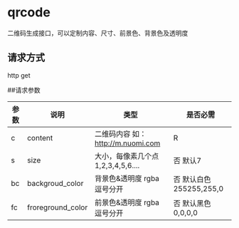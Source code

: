# qrcode
二维码生成接口，可以定制内容、尺寸、前景色、背景色及透明度

## 请求方式
http get

##请求参数

参数  | 说明 | 类型  | 是否必需  
---|---|---|---
c | content | 二维码内容 如：http://m.nuomi.com | R
s | size | 大小，每像素几个点 1,2,3,4,5,6.... | 否 默认7
bc | backgroud_color | 背景色&透明度 rgba 逗号分开 | 否 默认白色 255255,255,0
fc | froreground_color | 前景色&透明度 rgba 逗号分开 | 否 默认黑色 0,0,0,0
